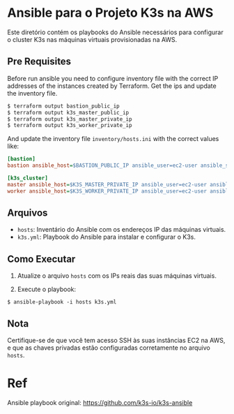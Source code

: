 # Ansible para o Projeto K3s na AWS

Este diretório contém os playbooks do Ansible necessários para configurar o cluster K3s nas máquinas virtuais provisionadas na AWS.

## Pre Requisites

Before run ansible you need to configure inventory file with the correct IP addresses of the instances created by Terraform. Get the ips and update the inventory file.

```bash
$ terraform output bastion_public_ip
$ terraform output k3s_master_public_ip
$ terraform output k3s_master_private_ip
$ terraform output k3s_worker_private_ip
```

And update the inventory file `inventory/hosts.ini` with the correct values like:

```ini
[bastion]
bastion ansible_host=$BASTION_PUBLIC_IP ansible_user=ec2-user ansible_ssh_private_key_file=k3s-keypair.pem

[k3s_cluster]
master ansible_host=$K3S_MASTER_PRIVATE_IP ansible_user=ec2-user ansible_ssh_common_args='-o ProxyCommand="ssh -W %h:%p -q ec2-user@$BASTION_PUBLIC_IP"'
worker ansible_host=$K3S_WORKER_PRIVATE_IP ansible_user=ec2-user ansible_ssh_common_args='-o ProxyCommand="ssh -W %h:%p -q ec2-user@$BASTION_PUBLIC_IP"'
```


## Arquivos

- `hosts`: Inventário do Ansible com os endereços IP das máquinas virtuais.
- `k3s.yml`: Playbook do Ansible para instalar e configurar o K3s.

## Como Executar

1. Atualize o arquivo `hosts` com os IPs reais das suas máquinas virtuais.

2. Execute o playbook:

```
$ ansible-playbook -i hosts k3s.yml
```

## Nota

Certifique-se de que você tem acesso SSH às suas instâncias EC2 na AWS, e que as chaves privadas estão configuradas corretamente no arquivo `hosts`.


# Ref

Ansible playbook original: https://github.com/k3s-io/k3s-ansible